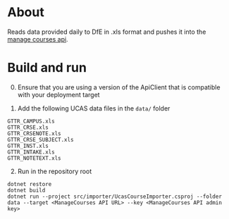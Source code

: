 # About

Reads data provided daily to DfE in .xls format and pushes it into the
[manage courses api](https://github.com/DFE-Digital/manage-courses-api).

# Build and run

0. Ensure that you are using a version of the ApiClient that is compatible with your deployment target

1. Add the following UCAS data files in the `data/` folder 
```
GTTR_CAMPUS.xls
GTTR_CRSE.xls
GTTR_CRSENOTE.xls
GTTR_CRSE_SUBJECT.xls
GTTR_INST.xls
GTTR_INTAKE.xls
GTTR_NOTETEXT.xls
```

2. Run in the repository root
```
dotnet restore
dotnet build
dotnet run --project src/importer/UcasCourseImporter.csproj --folder data --target <ManageCourses API URL> --key <ManageCourses API admin key>
```
